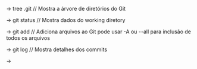 -> tree .git // Mostra a árvore de diretórios do Git

-> git status // Mostra dados do working diretory

-> git add // Adiciona arquivos ao Git pode usar -A ou --all para inclusão de todos os arquivos

-> git log // Mostra detalhes dos commits

-> 